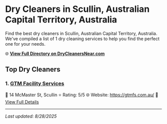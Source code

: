 # Dry Cleaners in Scullin, Australian Capital Territory, Australia

Find the best dry cleaners in Scullin, Australian Capital Territory, Australia. We've compiled a list of 1 dry cleaning services to help you find the perfect one for your needs.

🌐 **[View Full Directory on DryCleanersNear.com](https://drycleanersnear.com/city/Australia/Australian%20Capital%20Territory/Scullin)**

## Top Dry Cleaners

### 1. [GTM Facility Services](https://drycleanersnear.com/dryCleaner/68a289ace025a3a8d28d3ccf/gtm-facility-services)
📍 14 McMaster St, Scullin
⭐ Rating: 5/5
🌐 Website: https://gtmfs.com.au/
🔗 [View Full Details](https://drycleanersnear.com/dryCleaner/68a289ace025a3a8d28d3ccf/gtm-facility-services)


---

*Last updated: 8/28/2025*

